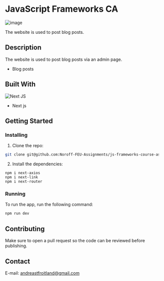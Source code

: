 # JavaScript Frameworks CA

![image](https://i.imgur.com/WoEJgkS.png)

The website is used to post blog posts.

## Description

The website is used to post blog posts via an admin page.

- Blog posts

## Built With

![Next JS](https://img.shields.io/badge/Next-black?style=for-the-badge&logo=next.js&logoColor=white)
- Next js

## Getting Started

### Installing

1. Clone the repo:

```bash
git clone git@github.com:Noroff-FEU-Assignments/js-frameworks-course-assignment-Relouding
```

2. Install the dependencies:

```
npm i next-axios
npm i next-link
npm i next-router
```

### Running

To run the app, run the following command:

```bash
npm run dev
```

## Contributing

Make sure to open a pull request so the code can be reviewed before publishing.

## Contact

E-mail: andreastfroitland@gmail.com